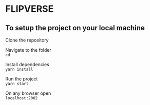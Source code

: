 # FLIPVERSE

## To setup the project on your local machine

Clone the repository

Navigate to the folder\
`cd `

Install dependencies\
`yarn install`

Run the project\
`yarn start`

On any browser open\
`localhost:2002`
